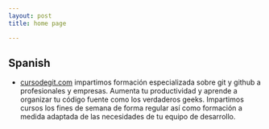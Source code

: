 ```yaml
---
layout: post
title: home page

---
```


## Spanish

* [cursodegit.com](http://cursodegit.com) impartimos formación especializada
sobre git y github a profesionales y empresas. Aumenta tu productividad y aprende
a organizar tu código fuente como los verdaderos geeks. Impartimos 
cursos los fines de semana de forma regular así como formación
a medida adaptada de las necesidades de tu equipo de desarrollo.